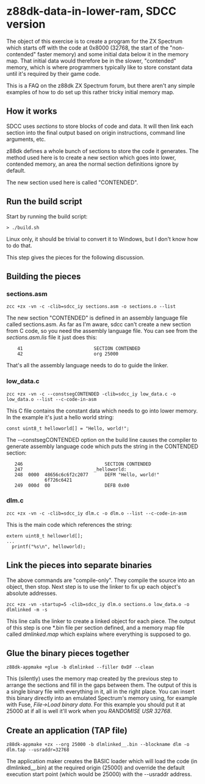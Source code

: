 # z88dk-data-in-lower-ram, SDCC version

The object of this exercise is to create a program for the ZX Spectrum
which starts off with the code at 0x8000 (32768, the start of the
"non-contended" faster memory) and some initial data below it in the
memory map. That initial data would therefore be in the slower,
"contended" memory, which is where programmers typically like to store
constant data until it's required by their game code.

This is a FAQ on the z88dk ZX Spectrum forum, but there aren't any
simple examples of how to do set up this rather tricky initial memory
map.

## How it works

SDCC uses _sections_ to store blocks of code and data. It will then link
each section into the final output based on origin instructions, command
line arguments, etc.

z88dk defines a whole bunch of sections to store the code it generates.
The method used here is to create a new section which goes into lower,
contended memory, an area the normal section definitions ignore by
default.

The new section used here is called "CONTENDED".

## Run the build script

Start by running the build script:

```
> ./build.sh
```

Linux only, it should be trivial to convert it to Windows, but I don't
know how to do that.

This step gives the pieces for the following discussion.

## Building the pieces

### sections.asm

```
zcc +zx -vn -c -clib=sdcc_iy sections.asm -o sections.o --list
```

The new section "CONTENDED" is defined in an assembly language file called
sections.asm. As far as I'm aware, sdcc can't create a new section from
C code, so you need the assembly language file. You can see from the
_sections.asm.lis_ file it just does this:

```
    41                          SECTION CONTENDED
    42                          org 25000
```

That's all the assembly language needs to do to guide the linker.

### low_data.c

```
zcc +zx -vn -c --constsegCONTENDED -clib=sdcc_iy low_data.c -o low_data.o --list --c-code-in-asm
```

This C file contains the constant data which needs to go into lower
memory. In the example it's just a hello world string:

```
const uint8_t helloworld[] = "Hello, world!";
```

The --constsegCONTENDED option on the build line causes the compiler to
generate assembly language code which puts the string in the CONTENDED section:

```
   246                          	SECTION CONTENDED
   247                          _helloworld:
   248  0000  48656c6c6f2c2077  	DEFM "Hello, world!"
              6f726c6421        
   249  000d  00                	DEFB 0x00
```

### dlm.c

```
zcc +zx -vn -c -clib=sdcc_iy dlm.c -o dlm.o --list --c-code-in-asm
```

This is the main code which references the string:

```
extern uint8_t helloworld[];
...
  printf("%s\n", helloworld);
```

## Link the pieces into separate binaries

The above commands are "compile-only". They compile the source into an
object, then stop. Next step is to use the linker to fix up each object's
absolute addresses.

```
zcc +zx -vn -startup=5 -clib=sdcc_iy dlm.o sections.o low_data.o -o dlmlinked -m -s
```

This line calls the linker to create a linked object for each piece. The output
of this step is one *.bin file per section defined, and a memory map file called
_dmlinked.map_ which explains where everything is supposed to go.

## Glue the binary pieces together

```
z88dk-appmake +glue -b dlmlinked --filler 0xDF --clean
```

This (silently) uses the memory map created by the previous step to arrange
the sections and fill in the gaps between them. The output of this is a single
binary file with everything in it, all in the right place. You can insert this
binary directly into an emulated Spectrum's memory using, for example with
Fuse, _File->Load binary data_. For this example you should put it at 25000 at
if all is well it'll work when you _RANDOMISE USR 32768_.

## Create an application (TAP file)

```
z88dk-appmake +zx --org 25000 -b dlmlinked__.bin --blockname dlm -o dlm.tap --usraddr=32768
```

The application maker creates the BASIC loader which will load the code
(in dlmlinked__.bin) at the required origin (25000) and override the default execution
start point (which would be 25000) with the --usraddr address.
